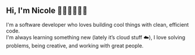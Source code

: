 ## Hi, I'm Nicole 👋🏾👩🏾‍💻🌸

I'm a software developer who loves building cool things with clean, efficient code.  
I'm always learning something new (lately it’s cloud stuff ☁️), I love solving problems, being creative, and working with great people.

